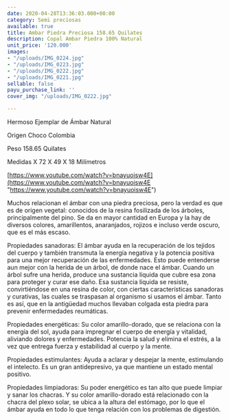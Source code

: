 ```yaml
---
date: 2020-04-28T13:36:03.000+00:00
category: Semi preciosas
available: true
title: Ambar Piedra Preciosa 158.65 Quilates
description: Copal Ambar Piedra 100% Natural
unit_price: '120.000'
images:
- "/uploads/IMG_0224.jpg"
- "/uploads/IMG_0223.jpg"
- "/uploads/IMG_0222.jpg"
- "/uploads/IMG_0221.jpg"
sellable: false
payu_purchase_link: ''
cover_img: "/uploads/IMG_0222.jpg"

---
```

Hermoso Ejemplar de Ámbar Natural

Origen Choco Colombia

Peso 158.65 Quilates

Medidas X 72 X 49 X 18 Milímetros

[https://www.youtube.com/watch?v=bnayuoisw4E](https://www.youtube.com/watch?v=bnayuoisw4E "https://www.youtube.com/watch?v=bnayuoisw4E")

Muchos relacionan el ámbar con una piedra preciosa, pero la verdad es que es de origen vegetal: conocidos de la resina fosilizada de los árboles, principalmente del pino. Se da en mayor cantidad en Europa y la hay de diversos colores, amarillentos, anaranjados, rojizos e incluso verde oscuro, que es el más escaso.

Propiedades sanadoras: El ámbar ayuda en la recuperación de los tejidos del cuerpo y también transmuta la energía negativa y la potencia positiva para una mejor recuperación de las enfermedades. Esto puede entenderse aun mejor con la herida de un árbol, de donde nace el ámbar. Cuando un árbol sufre una herida, produce una sustancia líquida que cubre esa zona para proteger y curar ese daño. Esa sustancia líquida se resiste, convirtiéndose en una resina de color, con ciertas características sanadoras y curativas, las cuales se traspasan al organismo si usamos el ámbar. Tanto es así, que en la antigüedad muchos llevaban colgada esta piedra para prevenir enfermedades reumáticas.

Propiedades energéticas: Su color amarillo-dorado, que se relaciona con la energía del sol, ayuda para impregnar el cuerpo de energía y vitalidad, aliviando dolores y enfermedades. Potencia la salud y elimina el estrés, a la vez que entrega fuerza y ​​estabilidad al cuerpo y la mente.

Propiedades estimulantes: Ayuda a aclarar y despejar la mente, estimulando el intelecto. Es un gran antidepresivo, ya que mantiene un estado mental positivo.

Propiedades limpiadoras: Su poder energético es tan alto que puede limpiar y sanar los chacras. Y su color amarillo-dorado está relacionado con la chacra del plexo solar, se ubica a la altura del estómago, por lo que el ámbar ayuda en todo lo que tenga relación con los problemas de digestión.